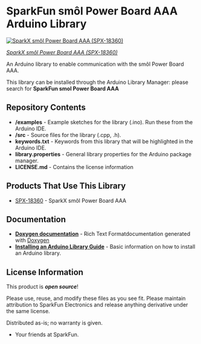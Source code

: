 # SparkFun smôl Power Board AAA Arduino Library

[![SparkX smôl Power Board AAA (SPX-18360)]()](https://www.sparkfun.com/products/18360)

[*SparkX smôl Power Board AAA (SPX-18360)*](https://www.sparkfun.com/products/18360)

An Arduino library to enable communication with the smôl Power Board AAA.

This library can be installed through the Arduino Library Manager: please search for **SparkFun smol Power Board AAA**

## Repository Contents

- **/examples** - Example sketches for the library (.ino). Run these from the Arduino IDE.
- **/src** - Source files for the library (.cpp, .h).
- **keywords.txt** - Keywords from this library that will be highlighted in the Arduino IDE.
- **library.properties** - General library properties for the Arduino package manager.
- **LICENSE.md** - Contains the license information

## Products That Use This Library

- [SPX-18360](https://www.sparkfun.com/products/18360) - SparkX smôl Power Board AAA

## Documentation

- **[Doxygen documentation](./rtf/refman.rtf)** - Rich Text Formatdocumentation generated with [Doxygen](https://www.doxygen.nl/index.html)
- **[Installing an Arduino Library Guide](https://learn.sparkfun.com/tutorials/installing-an-arduino-library)** - Basic information on how to install an Arduino library.

## License Information

This product is _**open source**_!

Please use, reuse, and modify these files as you see fit. Please maintain attribution to SparkFun Electronics and release anything derivative under the same license.

Distributed as-is; no warranty is given.

- Your friends at SparkFun.
